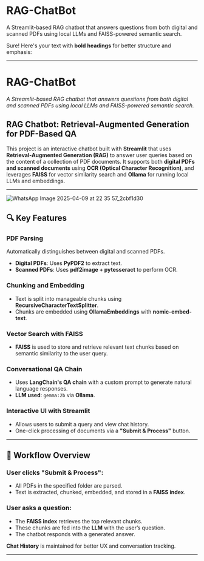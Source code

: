# RAG-ChatBot
A Streamlit-based RAG chatbot that answers questions from both digital and scanned PDFs using local LLMs and FAISS-powered semantic search.

Sure! Here's your text with **bold headings** for better structure and emphasis:

---

# **RAG-ChatBot**  
*A Streamlit-based RAG chatbot that answers questions from both digital and scanned PDFs using local LLMs and FAISS-powered semantic search.*

## **RAG Chatbot: Retrieval-Augmented Generation for PDF-Based QA**  
This project is an interactive chatbot built with **Streamlit** that uses **Retrieval-Augmented Generation (RAG)** to answer user queries based on the content of a collection of PDF documents. It supports both **digital PDFs and scanned documents** using **OCR (Optical Character Recognition)**, and leverages **FAISS** for vector similarity search and **Ollama** for running local LLMs and embeddings.

---
![WhatsApp Image 2025-04-09 at 22 35 57_2cbf1d30](https://github.com/user-attachments/assets/e53acfd9-65c3-4844-92b1-8b47abeda853)



## 🔍 **Key Features**

### **PDF Parsing**  
Automatically distinguishes between digital and scanned PDFs.

- **Digital PDFs**: Uses **PyPDF2** to extract text.  
- **Scanned PDFs**: Uses **pdf2image + pytesseract** to perform OCR.

### **Chunking and Embedding**  
- Text is split into manageable chunks using **RecursiveCharacterTextSplitter**.  
- Chunks are embedded using **OllamaEmbeddings** with **nomic-embed-text**.

### **Vector Search with FAISS**  
- **FAISS** is used to store and retrieve relevant text chunks based on semantic similarity to the user query.

### **Conversational QA Chain**  
- Uses **LangChain's QA chain** with a custom prompt to generate natural language responses.  
- **LLM used**: `gemma:2b` via **Ollama**.

### **Interactive UI with Streamlit**  
- Allows users to submit a query and view chat history.  
- One-click processing of documents via a **"Submit & Process"** button.

---

## 💬 **Workflow Overview**

### **User clicks "Submit & Process"**:
- All PDFs in the specified folder are parsed.
- Text is extracted, chunked, embedded, and stored in a **FAISS index**.

### **User asks a question**:
- The **FAISS index** retrieves the top relevant chunks.
- These chunks are fed into the **LLM** with the user’s question.
- The chatbot responds with a generated answer.

**Chat History** is maintained for better UX and conversation tracking.

---
